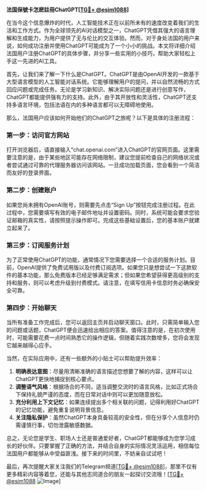 **法国保號卡怎麽註冊ChatGPT[[TG💪+ @esim1088](https://t.me/s/esim1088)]**

在当今这个信息爆炸的时代，人工智能技术正在以前所未有的速度改变着我们的生活和工作方式。作为全球领先的AI对话模型之一，ChatGPT凭借其强大的语言理解和生成能力，为用户提供了无与伦比的交互体验。然而，对于身处法国的用户来说，如何成功注册并使用ChatGPT可能成为了一个小小的挑战。本文将详细介绍法国用户注册ChatGPT的具体步骤，并分享一些实用的小技巧，帮助大家轻松上手这一先进的AI工具。

首先，让我们来了解一下什么是ChatGPT。ChatGPT是由OpenAI开发的一款基于大型语言模型的人工智能对话系统。它能够理解用户的提问，并以自然流畅的方式回应问题或完成任务。无论是学习新知识、解决实际问题还是进行创意写作，ChatGPT都能提供强有力的支持。此外，由于其开放性和灵活性，ChatGPT还支持多语言环境，包括法语在内的多种语言都可以无障碍地使用。

那么，法国用户应该如何开始他们的ChatGPT之旅呢？以下是具体的注册流程：

### 第一步：访问官方网站

打开浏览器后，请直接输入“chat.openai.com”进入ChatGPT的官网页面。这里需要注意的是，由于某些地区可能存在网络限制，建议您提前检查自己的网络状况或者尝试通过可靠的代理服务器访问该网站。一旦成功加载页面，您会看到一个简洁而友好的登录界面。

### 第二步：创建账户

如果您尚未拥有OpenAI账号，则需要先点击“Sign Up”按钮完成注册过程。在此过程中，您需要填写有效的电子邮件地址并设置密码。同时，系统可能会要求您验证邮箱的真实性，请按照提示操作即可。完成这些基础设置后，您的基本账户就建立起来了。

### 第三步：订阅服务计划

为了正常使用ChatGPT的功能，通常情况下您需要选择一个合适的服务计划。目前，OpenAI提供了免费试用版以及付费订阅选项。如果您只是想尝试一下这款软件的基本功能，那么免费版本已经足够满足需求；但如果您希望获得更高级别的支持和服务，则可以考虑升级到付费模式。请注意，在填写信用卡信息时务必确保安全可靠。

### 第四步：开始聊天

当所有准备工作完成后，您可以返回主页并启动聊天窗口。此时，只需简单输入您的问题或话题，ChatGPT便会迅速给出相应的答案。值得注意的是，在初次使用时，可能需要花费一点时间熟悉它的操作逻辑，但随着实践次数增多，您将会发现它越来越得心应手。

当然，在实际应用中，还有一些额外的小贴士可以帮助提升效率：

1. **明确表达意图**：尽量用清晰准确的语言描述您想要了解的内容，这样可以让ChatGPT更快地捕捉到核心要点。
2. **调整语气风格**：根据场合的不同，适当调整交流时的语言风格，比如正式场合下保持礼貌严谨的态度，而在日常对话中则可以更加随意放松。
3. **充分利用上下文记忆**：如果连续提出多个相关联的问题，记得利用好ChatGPT的记忆功能，避免重复说明背景信息。
4. **关注隐私保护**：虽然ChatGPT本身具备较高的安全性，但在分享个人信息时仍需谨慎行事，切勿泄露敏感数据。

总之，无论您是学生、职场人士还是普通爱好者，ChatGPT都能够成为您学习成长的好伙伴。只要掌握了正确的方法，并结合自身的实际情况灵活运用，相信每位法国用户都能够从中受益匪浅。接下来的时间里，不妨亲自试试吧！

最后，再次提醒大家关注我们的Telegram频道[[TG💪+ @esim1088](https://t.me/s/esim1088)]，那里不仅有更多精彩内容等着您，还能与其他志同道合的朋友一起探讨交流哦！[[TG💪+ @esim1088](https://t.me/s/esim1088) ![Image](https://i.postimg.cc/4NQfJmqS/Snipaste-2025-05-13-00-14-12.png)]